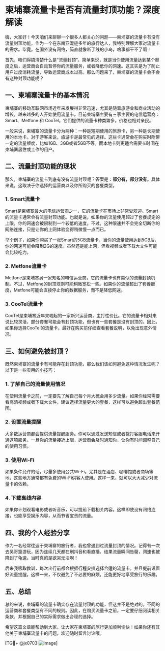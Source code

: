 # 柬埔寨流量卡是否有流量封顶功能？深度解读

嗨，大家好！今天咱们来聊聊一个很多人都关心的问题——柬埔寨的流量卡有没有流量封顶功能。作为一个在东南亚混迹多年的旅行达人，我特别理解大家对流量卡的需求。毕竟，在国外没有网络，简直就像断了线的小鸟，啥事都干不了啊！

首先，咱们得搞清楚什么是“流量封顶”。简单来说，就是当你使用流量达到某个额度之后，运营商会自动暂停你的流量服务，或者降低你的网速。这其实是为了防止用户过度消耗流量，导致运营商成本过高。那么问题来了，柬埔寨的流量卡会不会有这种封顶功能呢？

## 一、柬埔寨流量卡的基本情况

柬埔寨的移动互联网市场近年来发展得非常迅速，尤其是随着旅游业和商业活动的增长，越来越多的人开始使用流量卡。目前柬埔寨主要有三家主要的电信运营商：Smart、Metfone 和 CooTel。它们提供的流量卡种类繁多，价格也相对亲民。

一般来说，柬埔寨的流量卡分为两种：一种是短期使用的旅游卡，另一种是长期使用的本地卡。对于游客来说，旅游卡是最常见的选择。这些卡通常会在购买时附带一定的流量额度，比如1GB、3GB或者5GB不等。而本地卡则更适合需要长时间在柬埔寨居住或工作的用户。

## 二、流量封顶功能的现状

那么，柬埔寨的流量卡到底有没有流量封顶呢？答案是：**部分有，部分没有**。具体来说，这取决于你选择的运营商以及你所购买的套餐类型。

### 1. Smart流量卡
Smart是柬埔寨最大的电信运营商之一，它的流量卡在市场上非常受欢迎。Smart的流量卡通常会有流量封顶功能。也就是说，如果你的流量使用超过了套餐规定的上限，你的网速会被限制到一个较低的速度。不过，这种限速并不会完全切断你的网络连接，只是让你的上网体验变得稍微慢一点而已。

举个例子，如果你购买了一张Smart的5GB流量卡，当你的流量使用达到5GB后，你的网速可能会降到2G的速度。虽然还是能上网，但看视频或者下载大文件可能会比较吃力。

### 2. Metfone流量卡
Metfone是柬埔寨另一家知名的电信运营商，它的流量卡也有类似的流量封顶机制。不过，Metfone的封顶规则可能稍微宽松一些。如果你的流量超出了套餐额度，Metfone可能会直接停止你的数据服务，而不是降低网速。

### 3. CooTel流量卡
CooTel是柬埔寨近年来崛起的一家新兴运营商，主打性价比。它的流量卡相对来说比较灵活，部分套餐可能会有封顶功能，但也有一些套餐是没有封顶的。因此，如果你选择CooTel的流量卡，最好在购买前仔细查看套餐说明，以免出现意外情况。

## 三、如何避免被封顶？

既然柬埔寨的流量卡有可能存在封顶功能，那么我们该如何避免这种情况发生呢？以下是一些实用的小技巧：

### 1. 了解自己的流量使用情况
在使用流量卡之前，一定要先了解自己每个月大概会用多少流量。如果你经常需要看高清视频或者下载大文件，建议选择流量更大的套餐，这样可以避免超出套餐范围。

### 2. 设置流量提醒
大多数运营商都会提供流量提醒服务。你可以通过发送短信或者拨打客服电话来开通这项服务。一旦你的流量接近上限，运营商会及时通知你，让你有时间调整自己的使用习惯。

### 3. 使用Wi-Fi
如果条件允许的话，尽量多使用公共Wi-Fi。尤其是在酒店、咖啡馆或者商场等地，这些地方通常都有免费的Wi-Fi供客人使用。这样一来，就可以大大减少对流量卡的依赖。

### 4. 下载离线内容
如果你计划观看电影或者听音乐，可以提前下载相关内容。这样即使没有网络连接，也能享受娱乐内容，从而节省宝贵的流量。

## 四、我的个人经验分享

作为一名经常往返于柬埔寨的旅行者，我也曾遇到过流量封顶的情况。记得有一次去吴哥窟游玩，因为连续几天都在刷抖音和看直播，结果流量瞬间告罄，网速也被降到了龟速。当时真的是欲哭无泪啊！

后来我吸取教训，每次出行前都会根据行程安排选择合适的流量卡，并且提前设置好流量提醒。这样一来，不仅避免了不必要的麻烦，还能更好地享受旅行的乐趣。

## 五、总结

总的来说，柬埔寨的流量卡确实存在流量封顶的功能，但这并不是绝对的。不同的运营商和套餐类型有不同的规则。因此，在购买流量卡之前，一定要仔细阅读相关条款，并根据自己的实际需求做出合理的选择。

希望这篇文章能帮助到大家，让大家在柬埔寨的旅行更加顺利愉快！如果你还有其他关于柬埔寨流量卡的问题，欢迎随时留言讨论哦。

[TG💪+ @jx0703 ![Image](https://github.com/user-attachments/assets/dbca1d08-cadb-493c-b0ec-ad6f7a83f270)]